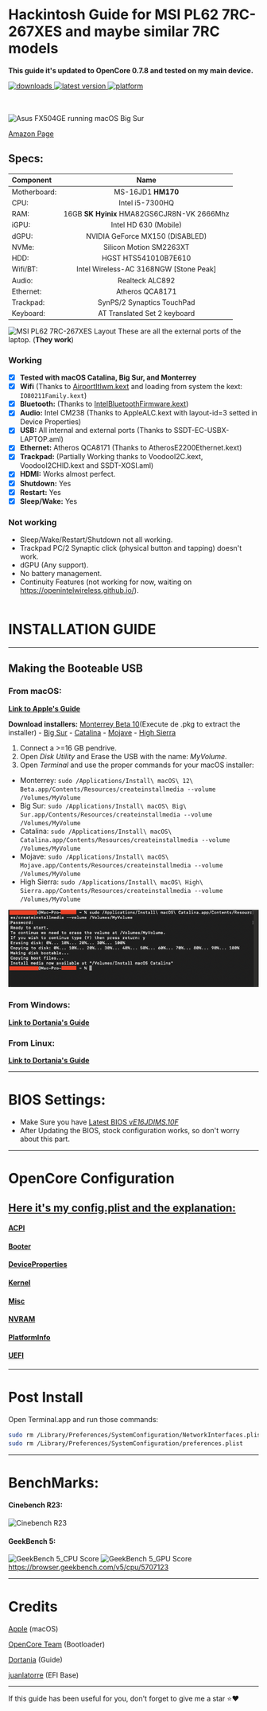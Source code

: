 # Hackintosh Guide for **MSI PL62 7RC-267XES** and maybe similar **7RC** models

**This guide it's updated to OpenCore 0.7.8 and tested on my main device.**
<!-- shields -->
<div>
    <!-- downloads -->
    <a href="https://github.com/RobyRew/MSI-PL62-7RC-267XES_Hackintosh_OpenCore/releases">
        <img src="https://img.shields.io/github/downloads/RobyRew/MSI-PL62-7RC-267XES_Hackintosh_OpenCore/total" alt="downloads"/>
    </a>
    <!-- version -->
    <a href="https://github.com/RobyRew/MSI-PL62-7RC-267XES_Hackintosh_OpenCore/releases/latest">
        <img src="https://img.shields.io/github/release/RobyRew/MSI-PL62-7RC-267XES_Hackintosh_OpenCore.svg" alt="latest version"/>
    </a>
    <!-- platform -->
    <a href="https://github.com/RobyRew/MSI-PL62-7RC-267XES_Hackintosh_OpenCore">
        <img src="https://img.shields.io/badge/platform-macOS-lightgrey.svg" alt="platform"/>
    </a>
</div>
</br></br>

![Asus FX504GE running macOS Big Sur](#/Docs/Images/MSI-PL62-7RC-267XES-macOS.png)

[Amazon Page](https://www.amazon.es/MSI-PL62-7RC-267XES-Ordenador-i5-7300HQ/dp/B078ZZ4PJ1)


## Specs:
| Component | Name |
|:--- |:---:|
| Motherboard:  | MS-16JD1 **HM170** |
| CPU: | Intel i5-7300HQ |
| RAM: | 16GB **SK Hyinix** HMA82GS6CJR8N-VK 2666Mhz |
| iGPU: | Intel HD 630 (Mobile) |
| dGPU: | NVIDIA GeForce MX150 (DISABLED) |
| NVMe: | Silicon Motion SM2263XT |
| HDD: | HGST HTS541010B7E610 |
| Wifi/BT: | Intel Wireless-AC 3168NGW [Stone Peak] |
| Audio: | Realteck ALC892 |
| Ethernet: | Atheros QCA8171 |
| Trackpad: | SynPS/2 Synaptics TouchPad |
| Keyboard: | AT Translated Set 2 keyboard |

![MSI PL62 7RC-267XES Layout](#/Docs/Images/Guide/MSI-PL62-7RC-267XES-layout.png)
These are all the external ports of the laptop. (**They work**)

### Working
- [x] **Tested with macOS Catalina, Big Sur, and Monterrey**
- [x] **Wifi** (Thanks to [AirportItlwm.kext](https://github.com/OpenIntelWireless/itlwm/releases) and loading from system the kext: `IO80211Family.kext`)
- [x] **Bluetooth:** (Thanks to [IntelBluetoothFirmware.kext](https://github.com/OpenIntelWireless/IntelBluetoothFirmware/releases))
- [x] **Audio:** Intel CM238 (Thanks to AppleALC.kext with layout-id=3 setted in Device Properties)
- [x] **USB:** All internal and external ports (Thanks to SSDT-EC-USBX-LAPTOP.aml)
- [x] **Ethernet:** Atheros QCA8171 (Thanks to AtherosE2200Ethernet.kext)
- [x] **Trackpad:** (Partially Working thanks to VoodooI2C.kext, VoodooI2CHID.kext and SSDT-XOSI.aml)
- [x] **HDMI:** Works almost perfect. 
- [x] **Shutdown:** Yes
- [x] **Restart:** Yes
- [x] **Sleep/Wake:** Yes

### Not working
- Sleep/Wake/Restart/Shutdown not all working.
- Trackpad PC/2 Synaptic click (physical button and tapping) doesn't work.
- dGPU (Any support).
- No battery management.
- Continuity Features (not working for now, waiting on https://openintelwireless.github.io/).


```bash
```

# INSTALLATION GUIDE

---

## Making the Booteable USB

### From macOS:
[**Link to Apple's Guide**](https://support.apple.com/en-us/HT201372)

**Download installers:** [Monterrey Beta 10](http://swcdn.apple.com/content/downloads/21/10/002-17762-A_GUNYNIZ0PW/witdqh4bei493fvgin01qavvy1dfhcb87w/InstallAssistant.pkg)(Execute de .pkg to extract the installer) - [Big Sur](https://itunes.apple.com/us/app/macos-big-sur/id1526878132) - [Catalina](https://itunes.apple.com/us/app/macos-catalina/id1466841314) - [Mojave](https://itunes.apple.com/us/app/macos-mojave/id1398502828) - [High Sierra](https://itunes.apple.com/us/app/macos-high-sierra/id1246284741)

1. Connect a >=16 GB pendrive.
2. Open *Disk Utility* and Erase the USB with the name: *MyVolume*.
3. Open *Terminal* and use the proper commands for your macOS installer:
- Monterrey: `sudo /Applications/Install\ macOS\ 12\ Beta.app/Contents/Resources/createinstallmedia --volume /Volumes/MyVolume`
- Big Sur: `sudo /Applications/Install\ macOS\ Big\ Sur.app/Contents/Resources/createinstallmedia --volume /Volumes/MyVolume`
- Catalina: `sudo /Applications/Install\ macOS\ Catalina.app/Contents/Resources/createinstallmedia --volume /Volumes/MyVolume`
- Mojave: `sudo /Applications/Install\ macOS\ Mojave.app/Contents/Resources/createinstallmedia --volume /Volumes/MyVolume`
- High Sierra: `sudo /Applications/Install\ macOS\ High\ Sierra.app/Contents/Resources/createinstallmedia --volume /Volumes/MyVolume`

![Terminal](/Docs/Images/Guide/BootableUSB.png)

### From Windows:

[**Link to Dortania's Guide**](https://dortania.github.io/OpenCore-Install-Guide/installer-guide/winblows-install.html)

### From Linux:

[**Link to Dortania's Guide**](https://dortania.github.io/OpenCore-Install-Guide/installer-guide/linux-install.html)


---

# BIOS Settings:
- Make Sure you have [Latest BIOS v*E16JDIMS.10F*](https://es.msi.com/Content-Creation/support/PL62-7RC#down-bios)
- After Updating the BIOS, stock configuration works, so don't worry about this part.

---

# OpenCore Configuration

## [Here it's my config.plist and the explanation:](/Docs/config.plist.md)
#### [ACPI](/Docs/config.plist.md#acpi)
#### [Booter](/Docs/config.plist.md#booter)
#### [DeviceProperties](/Docs/config.plist.md#deviceproperties)
#### [Kernel](/Docs/config.plist.md#kernel)
#### [Misc](/Docs/config.plist.md#misc)
#### [NVRAM](/Docs/config.plist.md#nvram)
#### [PlatformInfo](/Docs/config.plist.md#platforminfo)
#### [UEFI](/Docs/config.plist.md#uefi)

---

# Post Install
Open Terminal.app and run those commands:
```bash
sudo rm /Library/Preferences/SystemConfiguration/NetworkInterfaces.plist
sudo rm /Library/Preferences/SystemConfiguration/preferences.plist
```
---

# BenchMarks:
#### Cinebench R23:
![Cinebench R23](/#Docs/Images/Benchmarks/Cinebench_R23.png)

#### GeekBench 5:
![GeekBench 5_CPU Score](#/Docs/Images/Benchmarks/GeekBench5_CPU.png)
![GeekBench 5_GPU Score](#/Docs/Images/Benchmarks/GeekBench5_GPU.png)
https://browser.geekbench.com/v5/cpu/5707123

---

# Credits

[Apple](https://apple.com) (macOS)

[OpenCore Team](https://github.com/acidanthera/OpenCorePkg) (Bootloader)

[Dortania](https://dortania.github.io/OpenCore-Install-Guide/config-laptop.plist/coffee-lake.html#starting-point) (Guide)

[juanlatorre](https://github.com/juanlatorre/MSI-PL62-7RC-OC-Hackintosh) (EFI Base)

---

If this guide has been useful for you, don't forget to give me a star ⭐️❤️
